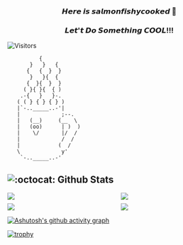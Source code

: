 ### <div align="center">𝙃𝙚𝙧𝙚 𝙞𝙨 𝙨𝙖𝙡𝙢𝙤𝙣𝙛𝙞𝙨𝙝𝙮𝙘𝙤𝙤𝙠𝙚𝙙 👋 </div>

### <div align="center">𝙇𝙚𝙩'𝙩 𝘿𝙤 𝙎𝙤𝙢𝙚𝙩𝙝𝙞𝙣𝙜 𝘾𝙊𝙊𝙇!!!</div>

![Visitors](https://api.visitorbadge.io/api/visitors?path=https%3A%2F%2Fgithub.com%2Fsalmonfishycooked%2Fsalmonfishycooked&countColor=%23263759)

```
          {
       }   }   {
      {   {  }  }
       }   }{  {
      {  }{  }  }
     ( }{ }{  { )
    .-{   }   }-.
   ( ( } { } { } )
   |`-.._____..-'|
   |             ;--.
   |   (__)     (__  \
   |   (oo)      | )  )
   |    \/       |/  /
   |             /  /
   |            (  /
   \             y'
    `-.._____..-'
```



## ![:octocat:](https://github.githubassets.com/images/icons/emoji/octocat.png) Github Stats

<div style="display: grid;grid-template-columns: repeat(12, minmax(0, 1fr)); gap: 0.5rem;">
	<img style="grid-column: span 6 / span 6;" src="https://github-readme-stats.vercel.app/api?username=salmonfishycooked" />
	<img style="grid-column: span 6 / span 6;" src="https://github-readme-stats.vercel.app/api/top-langs/?username=salmonfishycooked" />
	<img style="grid-column: span 6 / span 6;" src="https://stats.justsong.cn/api/leetcode/?username=salmonfishycooked&cn=true" />
	<img style="grid-column: span 6 / span 6;" src="https://streak-stats.demolab.com/?user=salmonfishycooked" />
</div>

[![Ashutosh's github activity graph](https://github-readme-activity-graph.cyclic.app/graph?username=salmonfishycooked&theme=rogue)](https://github.com/ashutosh00710/github-readme-activity-graph)

[![trophy](https://github-profile-trophy.vercel.app/?username=salmonfishycooked)](https://github.com/ryo-ma/github-profile-trophy)


